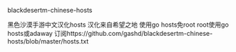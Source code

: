 blackdesertm-chinese-hosts

黑色沙漠手游中文汉化hosts
汉化来自希望之地
使用go hosts免root
root使用go hosts或adaway
订阅https://github.com/gashd/blackdesertm-chinese-hosts/blob/master/hosts.txt
